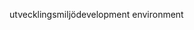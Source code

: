 <span data-ttu-id="5b800-101">utvecklingsmiljö</span><span class="sxs-lookup"><span data-stu-id="5b800-101">development environment</span></span>
